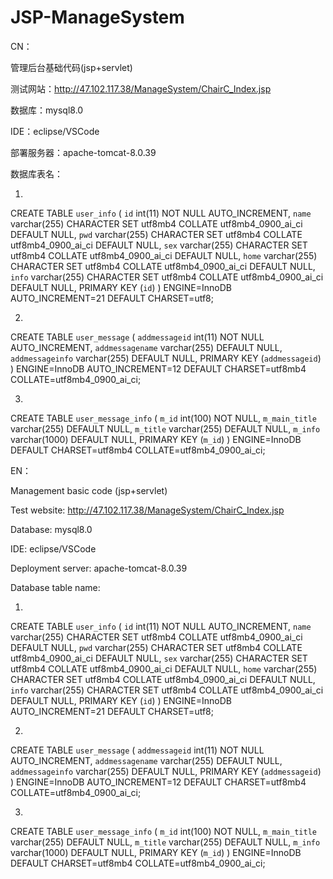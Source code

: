 # JSP-ManageSystem
CN：

管理后台基础代码(jsp+servlet)

测试网站：http://47.102.117.38/ManageSystem/ChairC_Index.jsp

数据库：mysql8.0

IDE：eclipse/VSCode

部署服务器：apache-tomcat-8.0.39

数据库表名：

1)
CREATE TABLE `user_info` (
  `id` int(11) NOT NULL AUTO_INCREMENT,
  `name` varchar(255) CHARACTER SET utf8mb4 COLLATE utf8mb4_0900_ai_ci DEFAULT NULL,
  `pwd` varchar(255) CHARACTER SET utf8mb4 COLLATE utf8mb4_0900_ai_ci DEFAULT NULL,
  `sex` varchar(255) CHARACTER SET utf8mb4 COLLATE utf8mb4_0900_ai_ci DEFAULT NULL,
  `home` varchar(255) CHARACTER SET utf8mb4 COLLATE utf8mb4_0900_ai_ci DEFAULT NULL,
  `info` varchar(255) CHARACTER SET utf8mb4 COLLATE utf8mb4_0900_ai_ci DEFAULT NULL,
  PRIMARY KEY (`id`)
) ENGINE=InnoDB AUTO_INCREMENT=21 DEFAULT CHARSET=utf8;

2)
CREATE TABLE `user_message` (
  `addmessageid` int(11) NOT NULL AUTO_INCREMENT,
  `addmessagename` varchar(255) DEFAULT NULL,
  `addmessageinfo` varchar(255) DEFAULT NULL,
  PRIMARY KEY (`addmessageid`)
) ENGINE=InnoDB AUTO_INCREMENT=12 DEFAULT CHARSET=utf8mb4 COLLATE=utf8mb4_0900_ai_ci;

3)
CREATE TABLE `user_message_info` (
  `m_id` int(100) NOT NULL,
  `m_main_title` varchar(255) DEFAULT NULL,
  `m_title` varchar(255) DEFAULT NULL,
  `m_info` varchar(1000) DEFAULT NULL,
  PRIMARY KEY (`m_id`)
) ENGINE=InnoDB DEFAULT CHARSET=utf8mb4 COLLATE=utf8mb4_0900_ai_ci;
 
 
 
EN： 
 
Management basic code (jsp+servlet)

Test website: http://47.102.117.38/ManageSystem/ChairC_Index.jsp

Database: mysql8.0

IDE: eclipse/VSCode

Deployment server: apache-tomcat-8.0.39

Database table name:

1)
CREATE TABLE `user_info` (
  `id` int(11) NOT NULL AUTO_INCREMENT,
  `name` varchar(255) CHARACTER SET utf8mb4 COLLATE utf8mb4_0900_ai_ci DEFAULT NULL,
  `pwd` varchar(255) CHARACTER SET utf8mb4 COLLATE utf8mb4_0900_ai_ci DEFAULT NULL,
  `sex` varchar(255) CHARACTER SET utf8mb4 COLLATE utf8mb4_0900_ai_ci DEFAULT NULL,
  `home` varchar(255) CHARACTER SET utf8mb4 COLLATE utf8mb4_0900_ai_ci DEFAULT NULL,
  `info` varchar(255) CHARACTER SET utf8mb4 COLLATE utf8mb4_0900_ai_ci DEFAULT NULL,
  PRIMARY KEY (`id`)
) ENGINE=InnoDB AUTO_INCREMENT=21 DEFAULT CHARSET=utf8;

2)
CREATE TABLE `user_message` (
  `addmessageid` int(11) NOT NULL AUTO_INCREMENT,
  `addmessagename` varchar(255) DEFAULT NULL,
  `addmessageinfo` varchar(255) DEFAULT NULL,
  PRIMARY KEY (`addmessageid`)
) ENGINE=InnoDB AUTO_INCREMENT=12 DEFAULT CHARSET=utf8mb4 COLLATE=utf8mb4_0900_ai_ci;

3)
CREATE TABLE `user_message_info` (
  `m_id` int(100) NOT NULL,
  `m_main_title` varchar(255) DEFAULT NULL,
  `m_title` varchar(255) DEFAULT NULL,
  `m_info` varchar(1000) DEFAULT NULL,
  PRIMARY KEY (`m_id`)
) ENGINE=InnoDB DEFAULT CHARSET=utf8mb4 COLLATE=utf8mb4_0900_ai_ci;
